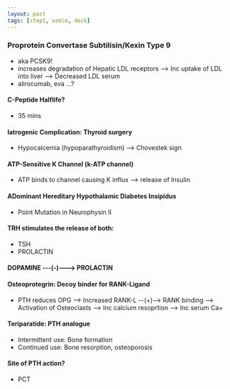 ```yaml
---
layout: post
tags: [step1, usmle, deck]
---
```



### Proprotein Convertase Subtilisin/Kexin Type 9 

- aka PCSK9! 
- increases degradation of Hepatic LDL receptors --> Inc uptake of LDL into liver --> Decreased LDL serum
- alirocumab, eva ...?


#### C-Peptide Halflife?

- 35 mins

#### Iatrogenic Complication: Thyroid surgery

- Hypocalcemia (hypoparathyroidism) --> Chovestek sign

#### ATP-Sensitive K Channel (k-ATP channel)

- ATP binds to channel causing K influx --> release of Insulin 


#### ADominant Hereditary Hypothalamic Diabetes Insipidus 

- Point Mutation in Neurophysin II 

#### TRH stimulates the release of both: 

- TSH
- PROLACTIN

#### DOPAMINE ---(-)---> PROLACTIN


#### Osteoprotegrin: Decoy binder for RANK-Ligand

- PTH reduces OPG --> Increased  RANK-L --(+)--> RANK binding --> Activation of Osteoclasts --> Inc calcium resoprtion --> Inc serum Ca+

#### Teriparatide: PTH analogue

- Intermittent use: Bone formation
- Continued use: Bone resorption, osteoporosis

#### Site of PTH action? 

- PCT

####


